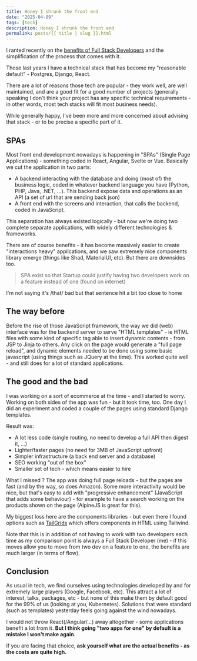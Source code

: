 ```yaml
---
title: Honey I shrunk the front end 
date: "2025-04-09"
tags: [tech]
description: Honey I shrunk the front end
permalink: posts/{{ title | slug }}.html
---
```


I ranted recently on the [benefits of Full Stack Developers](https://www.joyouscoding.com/posts/why-i-hire-full-stack-developers-and-why-you-should-too) and the simplification of the process that comes with it.

Those last years I have a technical stack that has become my "reasonable default" - Postgres, Django, React.

There are a lot of reasons those tech are popular - they work well, are well maintained, and are a good fit for a good number of projects (generally speaking I don't think your project has any specific technical requirements - in other words, most tech stacks will fit most business needs). 

While generally happy, I've been more and more concerned about advising that stack - or to be precise a specific part of it.

## SPAs

Most front end development nowadays is happening in "SPAs" (Single Page Applications) - something coded in React, Angular, Svelte or Vue. Basically we cut the application in two parts:

- A backend interacting with the database and doing (most of) the business logic, coded in whatever backend language you have (Python, PHP, Java, .NET, ...). This backend expose data and operations as an API (a set of url that are sending back json)
- A front end with the screens and interaction, that calls the backend, coded in JavaScript.

This separation has always existed logically - but now we're doing two complete separate applications, with widely different technologies & frameworks.

There are of course benefits - it has become massively easier to create "interactions heavy" applications, and we saw extremely nice components library emerge (things like Shad, MaterialUI, etc). But there are downsides too.

> SPA exist so that Startup could justify having two developers work on a feature instead of one
(found on internet)

I'm not saying it's /that/ bad but that sentence hit a bit too close to home

## The way before

Before the rise of those JavaScript framework, the way we did (web) interface was for the backend server to serve "HTML templates" - ie HTML files with some kind of specific tag able to insert dynamic contents - from JSP to Jinja to others. Any click on the page would generate a "full page reload", and dynamic elements needed to be done using some basic javascript (using things such as JQuery at the time). This worked quite well - and still does for a lot of standard applications.

## The good and the bad

I was working on a sort of ecommerce at the time - and I started to worry. Working on both sides of the app was fun - but it took time, too. One day I did an experiment and coded a couple of the pages using standard Django templates.

Result was:

- A lot less code (single routing, no need to develop a full API then digest it, ...)
- Lighter/faster pages (no need for 3MB of JavaScript upfront)
- Simpler infrastructure (a back end server and a database)
- SEO working "out of the box"
- Smaller set of tech - which means easier to hire

What I missed ? The app was doing full page reloads - but the pages are fast (and by the way, so does Amazon). Some more interactivity would be nice, but that's easy to add with "progressive enhancement" (JavaScript that adds some behaviour) - for example to have a search working on the products shown on the page (AlpineJS is great for this).

My biggest loss here are the components libraries - but even there I found options such as [TailGrids](https://tailgrids.com/) which offers components in HTML using Tailwind.

Note that this is in addition of not having to work with two developers each time as my comparison point is always a Full Stack Developer (me) - if this moves allow you to move from two dev on a feature to one, the benefits are much larger (in terms of flow).

## Conclusion

As usual in tech, we find ourselves using technologies developed by and for extremely large players (Google, Facebook, etc). This attract a lot of interest, talks, packages, etc - but none of this make them by default good for the 99% of us (looking at you, Kubernetes). Solutions that were standard (such as templates) yesterday feels going against the wind nowadays.

I would not throw React(/Angular/...) away altogether - some applications benefit a lot from it. **But I think going "two apps for one" by default is a mistake I won't make again**. 

If you are facing that choice, **ask yourself what are the actual benefits - as the costs are quite high.**

